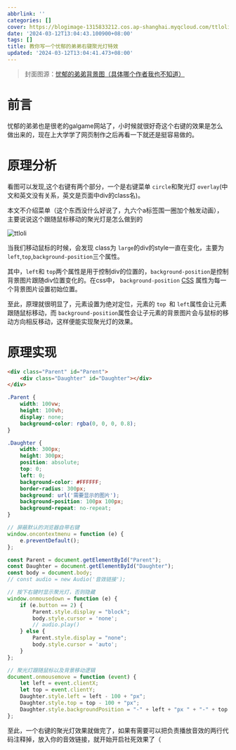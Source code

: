 ```yaml
---
abbrlink: ''
categories: []
cover: https://blogimage-1315833212.cos.ap-shanghai.myqcloud.com/ttloli%2Fcover.webp
date: '2024-03-12T13:04:43.100900+08:00'
tags: []
title: 教你写一个忧郁的弟弟右键聚光灯特效
updated: '2024-03-12T13:04:41.473+08:00'
---
```

> 封面图源：[忧郁的弟弟背景图（具体哪个作者我也不知道）](https://www.ttloli.com/)

# 前言

忧郁的弟弟也是很老的galgame网站了，小时候就很好奇这个右键的效果是怎么做出来的，现在上大学学了网页制作之后再看一下就还是挺容易做的。

# 原理分析

看图可以发现,这个右键有两个部分，一个是右键菜单 `circle`和聚光灯 `overlay`(中文和英文没有关系，英文是页面中div的class名)。

本文不介绍菜单（这个东西没什么好说了，九六个a标签围一圈加个触发动画），主要说说这个跟随鼠标移动的聚光灯是怎么做到的

![ttloli](https://blogimage-1315833212.cos.ap-shanghai.myqcloud.com/ttloli/ttloli1.png)

当我们移动鼠标的时候，会发现 class为 `large`的div的style一直在变化，主要为 `left`,`top`,`background-position`三个属性。

其中，`left`和 `top`两个属性是用于控制div的位置的，`background-position`是控制背景图片跟随div位置变化的。在css中， `background-position` [CSS](https://developer.mozilla.org/zh-CN/docs/Web/CSS) 属性为每一个背景图片设置初始位置。

至此，原理就很明显了，元素设置为绝对定位，元素的 `top `和 `left`属性会让元素跟随鼠标移动，而 `background-position`属性会让子元素的背景图片会与鼠标的移动方向相反移动，这样便能实现聚光灯的效果。

# 原理实现

``` html
<div class="Parent" id="Parent">
    <div class="Daughter" id="Daughter"></div>
</div>
```

``` css
.Parent {
    width: 100vw;
    height: 100vh;
    display: none;
    background-color: rgba(0, 0, 0, 0.8);
}

.Daughter {
    width: 300px;
    height: 300px;
    position: absolute;
    top: 0;
    left: 0;
    background-color: #FFFFFF;
    border-radius: 300px;
    background: url('需要显示的图片');
    background-position: 100px 100px;
    background-repeat: no-repeat;
}
```

``` javascript
// 屏蔽默认的浏览器自带右键
window.oncontextmenu = function (e) {
    e.preventDefault();
};

const Parent = document.getElementById("Parent");
const Daughter = document.getElementById("Daughter");
const body = document.body;
// const audio = new Audio('音效链接');

// 按下右键时显示聚光灯，否则隐藏
window.onmousedown = function (e) {
    if (e.button == 2) {
        Parent.style.display = "block";
        body.style.cursor = 'none';
        // audio.play()
    } else {
        Parent.style.display = "none";
        body.style.cursor = 'auto';
    }
};

// 聚光灯跟随鼠标以及背景移动逻辑
document.onmousemove = function (event) {
    let left = event.clientX;
    let top = event.clientY;
    Daughter.style.left = left - 100 + "px";
    Daughter.style.top = top - 100 + "px";
    Daughter.style.backgroundPosition = "-" + left + "px " + "-" + top + "px";
};
```

至此，一个右键的聚光灯效果就做完了，如果有需要可以把负责播放音效的两行代码注释掉，放入你的音效链接，就开始开启社死效果了（